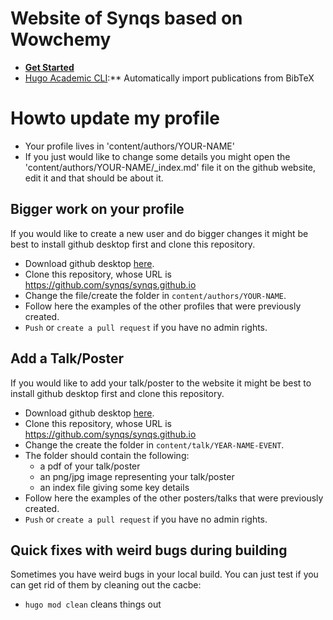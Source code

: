 # Website of Synqs based on Wowchemy

- [**Get Started**](https://wowchemy.com/templates/)
- [Hugo Academic CLI](https://github.com/wowchemy/hugo-academic-cli/):** Automatically import publications from BibTeX

# Howto update my profile
- Your profile lives in 'content/authors/YOUR-NAME'
- If you just would like to change some details you might open the 'content/authors/YOUR-NAME/_index.md' file it on the github website, edit it and that should be about it.

## Bigger work on your profile

If you would like to create a new user and do bigger changes it might be best to install github desktop first and clone this repository.

- Download github desktop [here](https://desktop.github.com/).
- Clone this repository,  whose URL is https://github.com/synqs/synqs.github.io
- Change the file/create the folder in `content/authors/YOUR-NAME`.
- Follow here the examples of the other profiles that were previously created.
- `Push` or `create a pull request` if you have no admin rights.

## Add a Talk/Poster

If you would like to add your talk/poster to the website it might be best to install github desktop first and clone this repository.

- Download github desktop [here](https://desktop.github.com/).
- Clone this repository,  whose URL is https://github.com/synqs/synqs.github.io
- Change the create the folder in `content/talk/YEAR-NAME-EVENT`.
- The folder should contain the following:
    - a pdf of your talk/poster
    - an png/jpg image representing your talk/poster
    - an index file giving some key details
- Follow here the examples of the other posters/talks that were previously created.
- `Push` or `create a pull request` if you have no admin rights.

## Quick fixes with weird bugs during building

Sometimes you have weird bugs in your local build. You can just test if you can get rid of them by cleaning out the cacbe:

- `hugo mod clean` cleans things out
